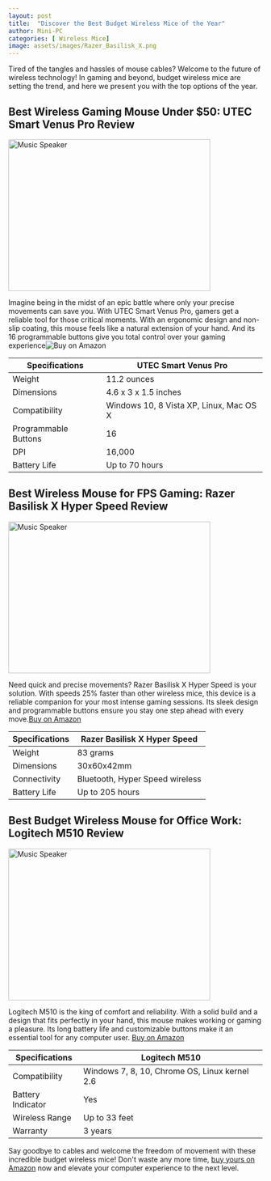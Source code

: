 ```yaml
---
layout: post
title:  "Discover the Best Budget Wireless Mice of the Year"
author: Mini-PC
categories: [ Wireless Mice]
image: assets/images/Razer_Basilisk_X.png
---
```


Tired of the tangles and hassles of mouse cables? Welcome to the future of wireless technology! In gaming and beyond, budget wireless mice are setting the trend, and here we present you with the top options of the year.

## Best Wireless Gaming Mouse Under $50: UTEC Smart Venus Pro Review

<img src="https://m.media-amazon.com/images/I/819ixD8GMiL._AC_SL1500_.jpg" alt="Music Speaker" width="400" height="300">

Imagine being in the midst of an epic battle where only your precise movements can save you. With UTEC Smart Venus Pro, gamers get a reliable tool for those critical moments. With an ergonomic design and non-slip coating, this mouse feels like a natural extension of your hand. And its 16 programmable buttons give you total control over your gaming experience![Buy on Amazon](https://amzn.to/3wDIdI7)

| Specifications         | UTEC Smart Venus Pro                          |
|------------------------|-----------------------------------------------|
| Weight                 | 11.2 ounces                                   |
| Dimensions             | 4.6 x 3 x 1.5 inches                          |
| Compatibility          | Windows 10, 8 Vista XP, Linux, Mac OS X       |
| Programmable Buttons   | 16                                            |
| DPI                    | 16,000                                        |
| Battery Life           | Up to 70 hours                                |

## Best Wireless Mouse for FPS Gaming: Razer Basilisk X Hyper Speed Review

<img src="https://m.media-amazon.com/images/I/61okFRY8uPL._AC_SL1500_.jpg" alt="Music Speaker" width="400" height="300">

Need quick and precise movements? Razer Basilisk X Hyper Speed is your solution. With speeds 25% faster than other wireless mice, this device is a reliable companion for your most intense gaming sessions. Its sleek design and programmable buttons ensure you stay one step ahead with every move.[Buy on Amazon](https://amzn.to/49ECzDY)

| Specifications         | Razer Basilisk X Hyper Speed                   |
|------------------------|-----------------------------------------------|
| Weight                 | 83 grams                                      |
| Dimensions             | 30x60x42mm                                    |
| Connectivity           | Bluetooth, Hyper Speed wireless               |
| Battery Life           | Up to 205 hours                               |


## Best Budget Wireless Mouse for Office Work: Logitech M510 Review

<img src="https://m.media-amazon.com/images/I/71zdnBGqJFL._AC_SL1500_.jpg" alt="Music Speaker" width="400" height="300">

Logitech M510 is the king of comfort and reliability. With a solid build and a design that fits perfectly in your hand, this mouse makes working or gaming a pleasure. Its long battery life and customizable buttons make it an essential tool for any computer user. [Buy on Amazon](https://amzn.to/3T65ycG)

| Specifications         | Logitech M510                                 |
|------------------------|-----------------------------------------------|
| Compatibility          | Windows 7, 8, 10, Chrome OS, Linux kernel 2.6 |
| Battery Indicator      | Yes                                           |
| Wireless Range         | Up to 33 feet                                 |
| Warranty               | 3 years                                       |

Say goodbye to cables and welcome the freedom of movement with these incredible budget wireless mice! Don't waste any more time, [buy yours on Amazon](https://amzn.to/3T65ycG) now and elevate your computer experience to the next level.




